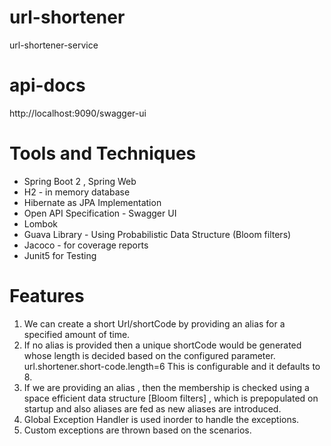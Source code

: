 # url-shortener
url-shortener-service

# api-docs
http://localhost:9090/swagger-ui

# Tools and Techniques

- Spring Boot 2 , Spring Web
- H2 - in memory database
- Hibernate as JPA Implementation
- Open API Specification - Swagger UI
- Lombok
- Guava Library - Using Probabilistic Data Structure (Bloom filters)
- Jacoco - for coverage reports
- Junit5 for Testing

# Features

1. We can create a short Url/shortCode by providing an alias for a specified amount of time.
2. If no alias is provided then a unique shortCode would be generated whose length is
decided based on the configured parameter.
url.shortener.short-code.length=6
This is configurable and it defaults to 8.
3. If we are providing an alias , then the membership is checked using a space efficient
data structure [Bloom filters] , which is prepopulated on startup and also aliases are fed
as new aliases are introduced.
4. Global Exception Handler is used inorder to handle the exceptions.
5. Custom exceptions are thrown based on the scenarios.
